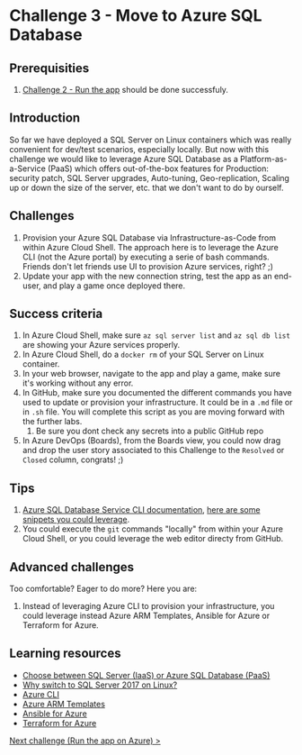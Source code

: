 # Challenge 3 - Move to Azure SQL Database

## Prerequisities

1. [Challenge 2 - Run the app](./RunTheApp.md) should be done successfuly.

## Introduction

So far we have deployed a SQL Server on Linux containers which was really convenient for dev/test scenarios, especially locally. But now with this challenge we would like to leverage Azure SQL Database as a Platform-as-a-Service (PaaS) which offers out-of-the-box features for Production: security patch, SQL Server upgrades, Auto-tuning, Geo-replication, Scaling up or down the size of the server, etc. that we don't want to do by ourself.

## Challenges

1. Provision your Azure SQL Database via Infrastructure-as-Code from within Azure Cloud Shell. The approach here is to leverage the Azure CLI (not the Azure portal) by executing a serie of bash commands. Friends don't let friends use UI to provision Azure services, right? ;)
1. Update your app with the new connection string, test the app as an end-user, and play a game once deployed there.

## Success criteria

1. In Azure Cloud Shell, make sure `az sql server list` and `az sql db list` are showing your Azure services properly.
1. In Azure Cloud Shell, do a `docker rm` of your SQL Server on Linux container.
1. In your web browser, navigate to the app and play a game, make sure it's working without any error.
1. In GitHub, make sure you documented the different commands you have used to update or provision your infrastructure. It could be in a `.md` file or in `.sh` file. You will complete this script as you are moving forward with the further labs.
   1. Be sure you dont check any secrets into a public GitHub repo
1. In Azure DevOps (Boards), from the Boards view, you could now drag and drop the user story associated to this Challenge to the `Resolved` or `Closed` column, congrats! ;)

## Tips

1. [Azure SQL Database Service CLI documentation](https://docs.microsoft.com/en-us/cli/azure/sql/db), [here are some snippets you could leverage](https://docs.microsoft.com/en-us/azure/sql-database/scripts/sql-database-create-and-configure-database-cli).
1. You could execute the `git` commands "locally" from within your Azure Cloud Shell, or you could leverage the web editor directy from GitHub.

## Advanced challenges

Too comfortable? Eager to do more? Here you are:

1. Instead of leveraging Azure CLI to provision your infrastructure, you could leverage instead Azure ARM Templates, Ansible for Azure or Terraform for Azure.

## Learning resources

- [Choose between SQL Server (IaaS) or Azure SQL Database (PaaS)](https://docs.microsoft.com/en-us/azure/sql-database/sql-database-paas-vs-sql-server-iaas)
- [Why switch to SQL Server 2017 on Linux?](https://info.microsoft.com/top-six-reasons-companies-make-the-move-to-sql-server-2017-register.html)
- [Azure CLI](https://docs.microsoft.com/en-us/cli/azure)
- [Azure ARM Templates](https://docs.microsoft.com/en-us/azure/azure-resource-manager/)
- [Ansible for Azure](https://docs.microsoft.com/en-us/azure/ansible/)
- [Terraform for Azure](https://docs.microsoft.com/en-us/azure/terraform/)

[Next challenge (Run the app on Azure) >](./RunOnAzure.md)